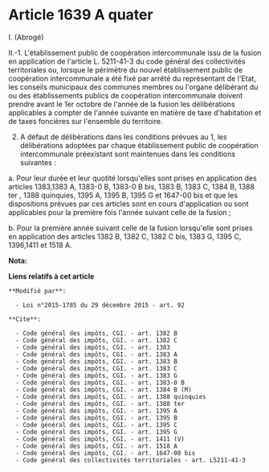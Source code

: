 # Article 1639 A quater

I. (Abrogé) 

II.-1. L'établissement public de coopération intercommunale issu de la fusion en application de l'article L. 5211-41-3 du
code général des collectivités territoriales ou, lorsque le périmètre du nouvel établissement public de coopération
intercommunale a été fixé par arrêté du représentant de l'Etat, les conseils municipaux des communes membres ou l'organe
délibérant du ou des établissements publics de coopération intercommunale doivent prendre avant le 1er octobre de l'année de
la fusion les délibérations applicables à compter de l'année suivante en matière de taxe d'habitation et de taxes foncières
sur l'ensemble du territoire. 

2. A défaut de délibérations dans les conditions prévues au 1, les délibérations adoptées par chaque établissement public de
coopération intercommunale préexistant sont maintenues dans les conditions suivantes : 

a. Pour leur durée et leur quotité lorsqu'elles sont prises en application des articles 1383,1383 A, 1383-0 B, 1383-0 B bis,
1383 B, 
1383 C, 1384 B,  1388 ter , 1388 quinquies, 1395 A, 1395 B, 1395 G et 1647-00 bis et que les dispositions prévues par ces
articles sont en cours d'application ou sont applicables pour la première fois l'année suivant celle de la fusion ; 

b. Pour la première année suivant celle de la fusion lorsqu'elle sont prises en application des articles 1382 B, 1382 C, 1382
C bis, 1383 G, 1395 C, 1396,1411 et 1518 A.

**Nota:**



**Liens relatifs à cet article**

	**Modifié par**:

	  - Loi n°2015-1785 du 29 décembre 2015 - art. 92

	**Cite**:

	  - Code général des impôts, CGI. - art. 1382 B
	  - Code général des impôts, CGI. - art. 1382 C
	  - Code général des impôts, CGI. - art. 1383
	  - Code général des impôts, CGI. - art. 1383 A
	  - Code général des impôts, CGI. - art. 1383 B
	  - Code général des impôts, CGI. - art. 1383 C
	  - Code général des impôts, CGI. - art. 1383 G
	  - Code général des impôts, CGI. - art. 1383-0 B
	  - Code général des impôts, CGI. - art. 1384 B (M)
	  - Code général des impôts, CGI. - art. 1388 quinquies
	  - Code général des impôts, CGI. - art. 1388 ter
	  - Code général des impôts, CGI. - art. 1395 A
	  - Code général des impôts, CGI. - art. 1395 B
	  - Code général des impôts, CGI. - art. 1395 C
	  - Code général des impôts, CGI. - art. 1395 G
	  - Code général des impôts, CGI. - art. 1411 (V)
	  - Code général des impôts, CGI. - art. 1518 A
	  - Code général des impôts, CGI. - art. 1647-00 bis
	  - Code général des collectivités territoriales - art. L5211-41-3
